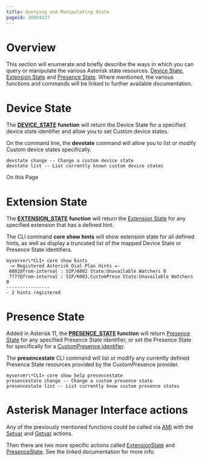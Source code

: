 ```yaml
---
title: Querying and Manipulating State
pageid: 28934227
---
```


Overview
========

This section will enumerate and briefly describe the ways in which you can query or manipulate the various Asterisk state resources. [Device State](/Fundamentals/Key-Concepts/States-and-Presence/Device-State), [Extension State](/Fundamentals/Key-Concepts/States-and-Presence/Extension-State-and-Hints) and [Presence State](/Fundamentals/Key-Concepts/States-and-Presence/Presence-State). Where mentioned, the various functions and commands will be linked to further available documentation.

Device State
============

The [**DEVICE_STATE**](/Latest_API/API_Documentation/Dialplan_Functions/DEVICE_STATE) **function** will return the Device State for a specified device state identifier and allow you to set Custom device states.

On the command line, the **devstate** command will allow you to list or modify Custom device states specifically.

```
devstate change -- Change a custom device state
devstate list -- List currently known custom device states

```

On this Page

Extension State
===============

The **[EXTENSION_STATE](/Latest_API/API_Documentation/Dialplan_Functions/EXTENSION_STATE)** **function** will return the [Extension State](/Fundamentals/Key-Concepts/States-and-Presence/Extension-State-and-Hints) for any specified extension that has a defined hint.

The CLI command **core show hints** will show extension state for all defined hints, as well as display a truncated list of the mapped Device State or Presence State identifiers.

```
myserver\*CLI> core show hints
 -= Registered Asterisk Dial Plan Hints =-
 6002@from-internal : SIP/6002 State:Unavailable Watchers 0
 7777@from-internal : SIP/6003,CustomPrese State:Unavailable Watchers 0
----------------
- 2 hints registered

```

Presence State
==============

Added in Asterisk 11, the **[PRESENCE_STATE](/Latest_API/API_Documentation/Dialplan_Functions/PRESENCE_STATE) function** will return [Presence State](/Fundamentals/Key-Concepts/States-and-Presence/Presence-State) for any specified Presence State identifier, or set the Presence State for specifically for a [CustomPresence identifier](/Fundamentals/Key-Concepts/States-and-Presence/Presence-State).

The **presencestate** CLI command will list or modify any currently defined Presence State resources provided by the CustomPresence provider.

```
myserver\*CLI> core show help presencestate 
presencestate change -- Change a custom presence state
presencestate list -- List currently know custom presence states

```

Asterisk Manager Interface actions
==================================

Any of the previously mentioned functions could be called via [AMI](/Configuration/Interfaces/Asterisk-Manager-Interface-AMI) with the [Setvar](/Latest_API/API_Documentation/AMI_Actions/Setvar) and [Getvar](/Latest_API/API_Documentation/AMI_Actions/Getvar) actions.

Then there are two more specific actions called [ExtensionState](/Latest_API/API_Documentation/AMI_Actions/ExtensionState) and [PresenceState](/Latest_API/API_Documentation/AMI_Actions/PresenceState). See the linked documentation for more info.
